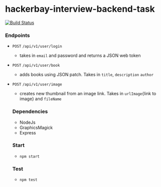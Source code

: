 # hackerbay-interview-backend-task
[![Build Status](https://travis-ci.org/Mcdavid95/hackerbay-interview-backend-task.svg?branch=development)](https://travis-ci.org/Mcdavid95/hackerbay-interview-backend-task)

### Endpoints

* ```POST``` ```/api/v1/user/login```
  - takes in ```email``` and password and returns a JSON web token
* ```POST``` ```/api/v1/user/book```
  - adds books using JSON patch. Takes in ```title```, ```description``` ```author```
* ```POST``` ```/api/v1/user/image```
  - creates new thumbnail from an image link. Takes in ```urlImage```{link to image} and ```fileName```
  
  ### Dependencies
  
  * NodeJs
  * GraphicsMagick
  * Express
  
  ### Start
  
  * ```npm start```
  
  ### Test
  
  * ```npm test```
